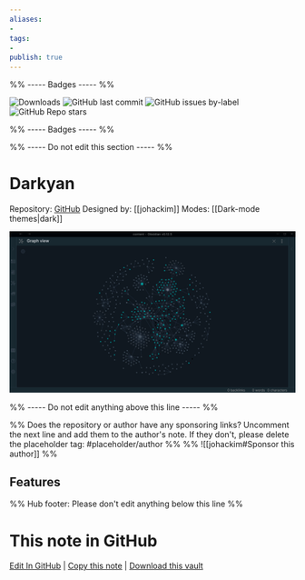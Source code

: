 ```yaml
---
aliases:
- 
tags: 
- 
publish: true
---
```


%% ----- Badges ----- %%

![Downloads](https://img.shields.io/badge/downloads-8742-573E7A?style=for-the-badge&logo=)
![GitHub last commit](https://img.shields.io/github/last-commit/johackim/obsidian-darkyan?color=573E7A&label=last%20update&logo=github&style=for-the-badge)
![GitHub issues by-label](https://img.shields.io/github/issues/johackim/obsidian-darkyan/help%20wanted?color=573E7A&logo=github&style=for-the-badge) 
![GitHub Repo stars](https://img.shields.io/github/stars/johackim/obsidian-darkyan?color=573E7A&logo=github&style=for-the-badge)

%% ----- Badges ----- %%

%% ----- Do not edit this section ----- %%

# Darkyan

Repository: [GitHub](https://github.com/johackim/obsidian-darkyan)
Designed by: [[johackim]]
Modes: [[Dark-mode themes|dark]]



![screenshot](https://github.com/johackim/obsidian-darkyan/raw/HEAD/screenshot.png)

%% ----- Do not edit anything above this line ----- %% 

%% Does the repository or author have any sponsoring links? Uncomment the next line and add them to the author's note. If they don't, please delete the placeholder tag: #placeholder/author %%
%% ![[johackim#Sponsor this author]] %%


## Features



%% Hub footer: Please don't edit anything below this line %%

# This note in GitHub

<span class="git-footer">[Edit In GitHub](https://github.dev/obsidian-community/obsidian-hub/blob/main/02%20-%20Community%20Expansions/02.05%20All%20Community%20Expansions/Themes/Darkyan.md "git-hub-edit-note") | [Copy this note](https://raw.githubusercontent.com/obsidian-community/obsidian-hub/main/02%20-%20Community%20Expansions/02.05%20All%20Community%20Expansions/Themes/Darkyan.md "git-hub-copy-note") | [Download this vault](https://github.com/obsidian-community/obsidian-hub/archive/refs/heads/main.zip "git-hub-download-vault") </span>
